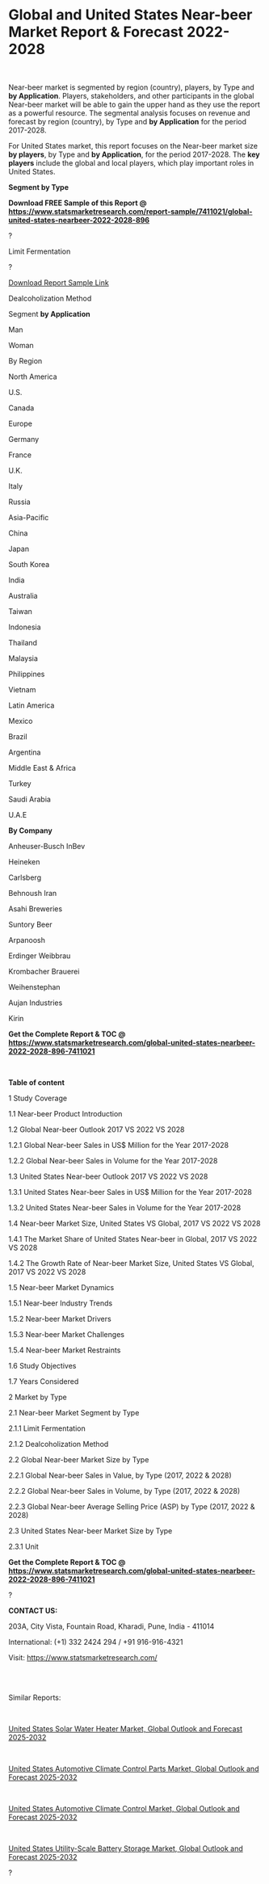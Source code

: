 <h1>Global and United States Near-beer Market Report & Forecast 2022-2028</h1><br/><p>Near-beer market is segmented by region (country), players, by Type and <strong>by Application</strong>. Players, stakeholders, and other participants in the global Near-beer market will be able to gain the upper hand as they use the report as a powerful resource. The segmental analysis focuses on revenue and forecast by region (country), by Type and <strong>by Application</strong> for the period 2017-2028.</p>
 
 
 
 <p>For United States market, this report focuses on the Near-beer market size <strong>by players</strong>, by Type and <strong>by Application</strong>, for the period 2017-2028. The <strong>key players</strong> include the global and local players, which play important roles in United States.</p>
 
 
 
 <p><strong>Segment by Type</strong></p>
 
 
 
 <div><b>Download FREE Sample of this Report @ <a href="https://www.statsmarketresearch.com/download-free-sample/7411021/global-united-states-nearbeer-2022-2028-896">https://www.statsmarketresearch.com/report-sample/7411021/global-united-states-nearbeer-2022-2028-896</a></b></div>
 
 
 
 <p>? </p>
 
 
 
 <p>Limit Fermentation</p>
 
 
 
 <p>? </p>
 
 
 
 <p><a href="https://www.statsmarketresearch.com/download-free-sample/7411021/global-united-states-nearbeer-2022-2028-896">Download Report Sample Link</a></p>
 
 
 
 <p>Dealcoholization Method</p>
 
 
 
 <p>Segment <strong>by Application</strong></p>
 
 
 
 <p>Man</p>
 
 
 
 <p>Woman</p>
 
 
 
 <p>By Region</p>
 
 
 
 <p>North America</p>
 
 
 
 <p>U.S.</p>
 
 
 
 <p>Canada</p>
 
 
 
 <p>Europe</p>
 
 
 
 <p>Germany</p>
 
 
 
 <p>France</p>
 
 
 
 <p>U.K.</p>
 
 
 
 <p>Italy</p>
 
 
 
 <p>Russia</p>
 
 
 
 <p>Asia-Pacific</p>
 
 
 
 <p>China</p>
 
 
 
 <p>Japan</p>
 
 
 
 <p>South Korea</p>
 
 
 
 <p>India</p>
 
 
 
 <p>Australia</p>
 
 
 
 <p>Taiwan</p>
 
 
 
 <p>Indonesia</p>
 
 
 
 <p>Thailand</p>
 
 
 
 <p>Malaysia</p>
 
 
 
 <p>Philippines</p>
 
 
 
 <p>Vietnam</p>
 
 
 
 <p>Latin America</p>
 
 
 
 <p>Mexico</p>
 
 
 
 <p>Brazil</p>
 
 
 
 <p>Argentina</p>
 
 
 
 <p>Middle East & Africa</p>
 
 
 
 <p>Turkey</p>
 
 
 
 <p>Saudi Arabia</p>
 
 
 
 <p>U.A.E</p>
 
 
 
 <p><strong>By Company</strong></p>
 
 
 
 <p>Anheuser-Busch InBev</p>
 
 
 
 <p>Heineken</p>
 
 
 
 <p>Carlsberg</p>
 
 
 
 <p>Behnoush Iran</p>
 
 
 
 <p>Asahi Breweries</p>
 
 
 
 <p>Suntory Beer</p>
 
 
 
 <p>Arpanoosh</p>
 
 
 
 <p>Erdinger Weibbrau</p>
 
 
 
 <p>Krombacher Brauerei</p>
 
 
 
 <p>Weihenstephan</p>
 
 
 
 <p>Aujan Industries</p>
 
 
 
 <p>Kirin</p>
 
 
 
 <div><b>Get the Complete Report & TOC @ <a href="https://www.statsmarketresearch.com/global-united-states-nearbeer-2022-2028-896-7411021">https://www.statsmarketresearch.com/global-united-states-nearbeer-2022-2028-896-7411021</a></b></div>
 
 
 
 <p><br />
 
 <b>Table of content</b></p>
 
 
 
 <p>1 Study Coverage<br />
 
 1.1 Near-beer Product Introduction<br />
 
 1.2 Global Near-beer Outlook 2017 VS 2022 VS 2028<br />
 
 1.2.1 Global Near-beer Sales in US$ Million for the Year 2017-2028<br />
 
 1.2.2 Global Near-beer Sales in Volume for the Year 2017-2028<br />
 
 1.3 United States Near-beer Outlook 2017 VS 2022 VS 2028<br />
 
 1.3.1 United States Near-beer Sales in US$ Million for the Year 2017-2028<br />
 
 1.3.2 United States Near-beer Sales in Volume for the Year 2017-2028<br />
 
 1.4 Near-beer Market Size, United States VS Global, 2017 VS 2022 VS 2028<br />
 
 1.4.1 The Market Share of United States Near-beer in Global, 2017 VS 2022 VS 2028<br />
 
 1.4.2 The Growth Rate of Near-beer Market Size, United States VS Global, 2017 VS 2022 VS 2028<br />
 
 1.5 Near-beer Market Dynamics<br />
 
 1.5.1 Near-beer Industry Trends<br />
 
 1.5.2 Near-beer Market Drivers<br />
 
 1.5.3 Near-beer Market Challenges<br />
 
 1.5.4 Near-beer Market Restraints<br />
 
 1.6 Study Objectives<br />
 
 1.7 Years Considered<br />
 
 2 Market by Type<br />
 
 2.1 Near-beer Market Segment by Type<br />
 
 2.1.1 Limit Fermentation<br />
 
 2.1.2 Dealcoholization Method<br />
 
 2.2 Global Near-beer Market Size by Type<br />
 
 2.2.1 Global Near-beer Sales in Value, by Type (2017, 2022 & 2028)<br />
 
 2.2.2 Global Near-beer Sales in Volume, by Type (2017, 2022 & 2028)<br />
 
 2.2.3 Global Near-beer Average Selling Price (ASP) by Type (2017, 2022 & 2028)<br />
 
 2.3 United States Near-beer Market Size by Type<br />
 
 2.3.1 Unit</p>
 
 
 
 <div><b>Get the Complete Report & TOC @ <a href="https://www.statsmarketresearch.com/global-united-states-nearbeer-2022-2028-896-7411021">https://www.statsmarketresearch.com/global-united-states-nearbeer-2022-2028-896-7411021</a></b></div>
 
 
 
 <p>? </p>
 
 
 
 <p><b>CONTACT US:</b><br />
 
 203A, City Vista, Fountain Road, Kharadi, Pune, India - 411014<br />
 
 International: (+1) 332 2424 294 / +91 916-916-4321<br />
 
 Visit: <a href="https://www.statsmarketresearch.com/">https://www.statsmarketresearch.com/</a><br />
 
 <br />
 
 <br />
 
 Similar Reports:<br />
 
 <br />
 
 <a href="https://www.statsmarketresearch.com/global-united-states-solar-water-heater-forecast-2025-2032-517-8030887">United States Solar Water Heater Market, Global Outlook and Forecast 2025-2032</a><br />
 
 <br />
 
 <a href="https://www.statsmarketresearch.com/global-united-states-automotive-climate-control-parts-forecast-2025-2032-276-8030838">United States Automotive Climate Control Parts Market, Global Outlook and Forecast 2025-2032</a><br />
 
 <br />
 
 <a href="https://www.statsmarketresearch.com/global-united-states-automotive-climate-control-forecast-2025-2032-105-8030839">United States Automotive Climate Control Market, Global Outlook and Forecast 2025-2032</a><br />
 
 <br />
 
 <a href="https://www.statsmarketresearch.com/global-united-states-utilityscale-battery-storage-forecast-2025-2032-340-8030898">United States Utility-Scale Battery Storage Market, Global Outlook and Forecast 2025-2032</a><br />
 
 ? </p>